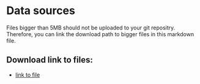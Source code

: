 # Data sources

Files bigger than 5MB should not be uploaded to your git repositry. Therefore, you can link the download path to bigger files in this markdown file.

## Download link to files:
- [link to file](testlink.de) 

